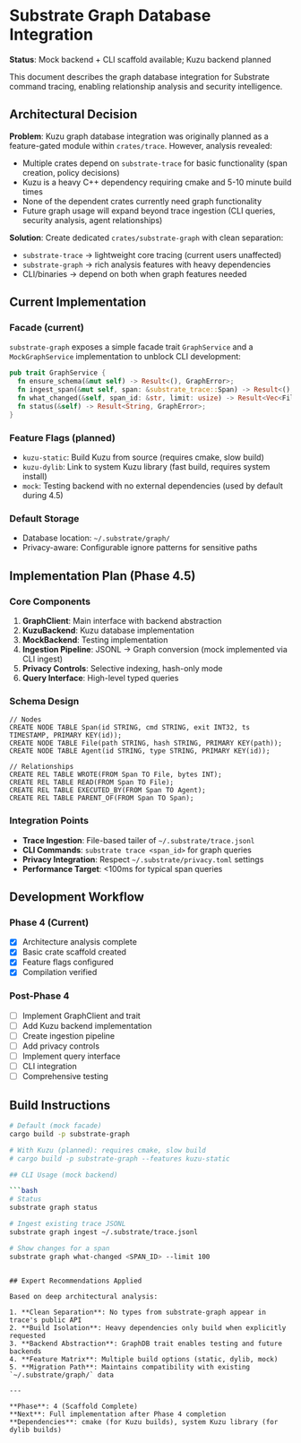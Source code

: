 # Substrate Graph Database Integration

**Status**: Mock backend + CLI scaffold available; Kuzu backend planned

This document describes the graph database integration for Substrate command tracing, enabling relationship analysis and security intelligence.

## Architectural Decision

**Problem**: Kuzu graph database integration was originally planned as a feature-gated module within `crates/trace`. However, analysis revealed:

- Multiple crates depend on `substrate-trace` for basic functionality (span creation, policy decisions)
- Kuzu is a heavy C++ dependency requiring cmake and 5-10 minute build times
- None of the dependent crates currently need graph functionality
- Future graph usage will expand beyond trace ingestion (CLI queries, security analysis, agent relationships)

**Solution**: Create dedicated `crates/substrate-graph` with clean separation:
- `substrate-trace` → lightweight core tracing (current users unaffected)
- `substrate-graph` → rich analysis features with heavy dependencies
- CLI/binaries → depend on both when graph features needed

## Current Implementation

### Facade (current)
`substrate-graph` exposes a simple facade trait `GraphService` and a `MockGraphService` implementation to unblock CLI development:

```rust
pub trait GraphService {
  fn ensure_schema(&mut self) -> Result<(), GraphError>;
  fn ingest_span(&mut self, span: &substrate_trace::Span) -> Result<(), GraphError>;
  fn what_changed(&self, span_id: &str, limit: usize) -> Result<Vec<FileChange>, GraphError>;
  fn status(&self) -> Result<String, GraphError>;
}
```

### Feature Flags (planned)
- `kuzu-static`: Build Kuzu from source (requires cmake, slow build)
- `kuzu-dylib`: Link to system Kuzu library (fast build, requires system install)
- `mock`: Testing backend with no external dependencies (used by default during 4.5)

### Default Storage
- Database location: `~/.substrate/graph/`
- Privacy-aware: Configurable ignore patterns for sensitive paths

## Implementation Plan (Phase 4.5)

### Core Components
1. **GraphClient**: Main interface with backend abstraction
2. **KuzuBackend**: Kuzu database implementation
3. **MockBackend**: Testing implementation
4. **Ingestion Pipeline**: JSONL → Graph conversion (mock implemented via CLI ingest)
5. **Privacy Controls**: Selective indexing, hash-only mode
6. **Query Interface**: High-level typed queries

### Schema Design
```cypher
// Nodes
CREATE NODE TABLE Span(id STRING, cmd STRING, exit INT32, ts TIMESTAMP, PRIMARY KEY(id));
CREATE NODE TABLE File(path STRING, hash STRING, PRIMARY KEY(path));
CREATE NODE TABLE Agent(id STRING, type STRING, PRIMARY KEY(id));

// Relationships  
CREATE REL TABLE WROTE(FROM Span TO File, bytes INT);
CREATE REL TABLE READ(FROM Span TO File);
CREATE REL TABLE EXECUTED_BY(FROM Span TO Agent);
CREATE REL TABLE PARENT_OF(FROM Span TO Span);
```

### Integration Points
- **Trace Ingestion**: File-based tailer of `~/.substrate/trace.jsonl`
- **CLI Commands**: `substrate trace <span_id>` for graph queries
- **Privacy Integration**: Respect `~/.substrate/privacy.toml` settings
- **Performance Target**: <100ms for typical span queries

## Development Workflow

### Phase 4 (Current)
- [x] Architecture analysis complete
- [x] Basic crate scaffold created
- [x] Feature flags configured
- [x] Compilation verified

### Post-Phase 4
- [ ] Implement GraphClient and trait
- [ ] Add Kuzu backend implementation
- [ ] Create ingestion pipeline
- [ ] Add privacy controls
- [ ] Implement query interface
- [ ] CLI integration
- [ ] Comprehensive testing

## Build Instructions

```bash
# Default (mock facade)
cargo build -p substrate-graph

# With Kuzu (planned): requires cmake, slow build
# cargo build -p substrate-graph --features kuzu-static

## CLI Usage (mock backend)

```bash
# Status
substrate graph status

# Ingest existing trace JSONL
substrate graph ingest ~/.substrate/trace.jsonl

# Show changes for a span
substrate graph what-changed <SPAN_ID> --limit 100
```
```

## Expert Recommendations Applied

Based on deep architectural analysis:

1. **Clean Separation**: No types from substrate-graph appear in trace's public API
2. **Build Isolation**: Heavy dependencies only build when explicitly requested
3. **Backend Abstraction**: GraphDB trait enables testing and future backends
4. **Feature Matrix**: Multiple build options (static, dylib, mock)
5. **Migration Path**: Maintains compatibility with existing `~/.substrate/graph/` data

---

**Phase**: 4 (Scaffold Complete)  
**Next**: Full implementation after Phase 4 completion  
**Dependencies**: cmake (for Kuzu builds), system Kuzu library (for dylib builds)

